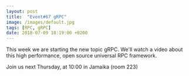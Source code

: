 ```yaml
---
layout: post
title:  "Event#67 gRPC"
image: /images/default.jpg
tags: [RPC, gRPC]
date: 2018-07-09 18:19:00 +0200
---
```


This week we are starting the new topic gRPC. We'll watch a video about this high performance, open source universal RPC framework.[]()

Join us next Thursday, at 10:00 in Jamaika (room 223)